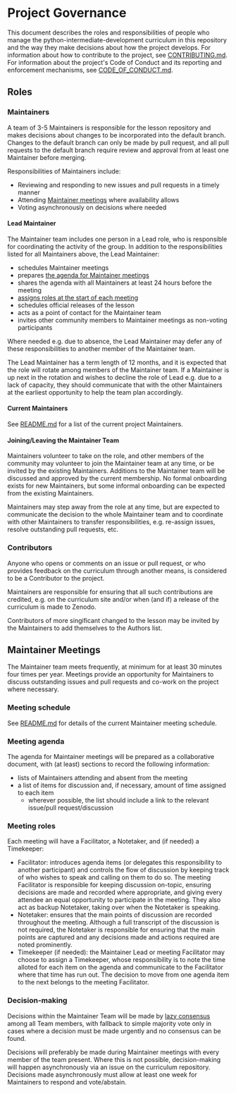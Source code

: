 # Project Governance
This document describes the roles and responsibilities of people who manage the
python-intermediate-development curriculum in this repository
and the way they make decisions about how the project develops.
For information about how to contribute to the project, see [CONTRIBUTING.md](./CONTRIBUTING.md).
For information about the project's Code of Conduct
and its reporting and enforcement mechanisms, see [CODE_OF_CONDUCT.md](./CODE_OF_CONDUCT.md).

## Roles

### Maintainers
A team of 3-5 Maintainers is responsible for the lesson repository
and makes decisions about changes to be incorporated into the default branch.
Changes to the default branch can only be made by pull request,
and all pull requests to the default branch require
review and approval from at least one Maintainer before merging.

Responsibilities of Maintainers include:

* Reviewing and responding to new issues and pull requests in a timely manner
* Attending [Maintainer meetings](#maintainer-meetings) where availability allows
* Voting asynchronously on decisions where needed

#### Lead Maintainer
The Maintainer team includes one person in a Lead role,
who is responsible for coordinating the activity of the group.
In addition to the responsibilities listed for all Maintainers above,
the Lead Maintainer:

* schedules Maintainer meetings
* prepares [the agenda for Maintainer meetings](#meeting-agenda)
* shares the agenda with all Maintainers at least 24 hours before the meeting
* [assigns roles at the start of each meeting](#meeting-roles)
* schedules official releases of the lesson
* acts as a point of contact for the Maintainer team
* invites other community members to Maintainer meetings as non-voting participants

Where needed e.g. due to absence,
the Lead Maintainer may defer any of these responsibilities to another member of the Maintainer team.

The Lead Maintainer has a term length of 12 months,
and it is expected that the role will rotate among members of the Maintainer team.
If a Maintainer is up next in the rotation and wishes to decline the role of Lead 
e.g. due to a lack of capacity,
they should communicate that with the other Maintainers at the earliest opportunity
to help the team plan accordingly.

#### Current Maintainers
See [README.md](./README.md) for a list of the current project Maintainers.

#### Joining/Leaving the Maintainer Team
Maintainers volunteer to take on the role, and other members of the community may 
volunteer to join the Maintainer team at any time,
or be invited by the existing Maintainers.
Additions to the Maintainer team will be discussed and approved by the current membership.
No formal onboarding exists for new Maintainers,
but some informal onboarding can be expected from the existing Maintainers.

Maintainers may step away from the role at any time,
but are expected to communicate the decision to the whole Maintainer team
and to coordinate with other Maintainers to transfer responsibilities, e.g.
re-assign issues, resolve outstanding pull requests, etc.

### Contributors
Anyone who opens or comments on an issue or pull request,
or who provides feedback on the curriculum through another means,
is considered to be a Contributor to the project.

Maintainers are responsible for ensuring that all such contributions are credited,
e.g. on the curriculum site and/or when (and if) a release of the curriculum is made to Zenodo.

Contributors of more singificant changed to the lesson may be invited by the Maintainers to add themselves to the 
Authors list.

## Maintainer Meetings
The Maintainer team meets frequently,
at minimum for at least 30 minutes four times per year.
Meetings provide an opportunity for Maintainers to
discuss outstanding issues and pull requests
and co-work on the project where necessary.

### Meeting schedule
See [README.md](./README.md) for details of the current Maintainer meeting schedule.

### Meeting agenda
The agenda for Maintainer meetings will be prepared as a collaborative document,
with (at least) sections to record the following information:

* lists of Maintainers attending and absent from the meeting
* a list of items for discussion and, if necessary, amount of time assigned to each item
  * wherever possible, the list should include a link to the relevant issue/pull request/discussion

### Meeting roles
Each meeting will have a Facilitator, a Notetaker, and (if needed) a Timekeeper:

* Facilitator:
  introduces agenda items (or delegates this responsibility to another participant)
  and controls the flow of discussion by keeping track of who wishes to speak
  and calling on them to do so.
  The meeting Facilitator is responsible for keeping discussion on-topic,
  ensuring decisions are made and recorded where appropriate,
  and giving every attendee an equal opportunity to participate in the meeting.
  They also act as backup Notetaker, taking over when the Notetaker is speaking.
* Notetaker:
  ensures that the main points of discussion are recorded throughout the meeting.
  Although a full transcript of the discussion is not required,
  the Notetaker is responsible for ensuring that the main points are captured
  and any decisions made and actions required are noted prominently.
* Timekeeper (if needed):
  the Maintainer Lead or meeting Facilitator may choose to assign a Timekeeper,
  whose responsibility is to note the time alloted for each item on the agenda
  and communicate to the Facilitator where that time has run out.
  The decision to move from one agenda item to the next belongs to the meeting Facilitator.

### Decision-making
Decisions within the Maintainer Team will be made by [lazy consensus](https://medlabboulder.gitlab.io/democraticmediums/mediums/lazy_consensus/)
among all Team members,
with fallback to simple majority vote only in cases
where a decision must be made urgently and no consensus can be found.

Decisions will preferably be made during Maintainer meetings with every
member of the team present.
Where this is not possible, decision-making will happen asynchronously via
an issue on the curriculum repository.
Decisions made asynchronously must allow at least one week for Maintainers to respond and vote/abstain.
